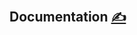 
## Documentation [<span style='font-size:20px;'>&#x270D;</span>](https://github.com/letwhois/examples/edit/main/DOCS/DOCS.md)
